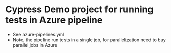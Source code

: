 # Cypress Demo project for running tests in Azure pipeline
- See azure-pipelines.yml
- Note, the pipeline run tests in a single job, for parallelization need to buy parallel jobs in Azure

